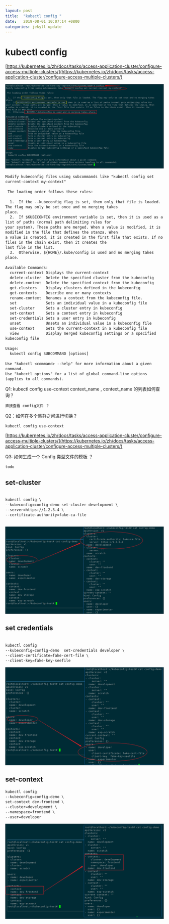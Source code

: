 ```yaml
---
layout: post
title:  "kubectl config "
date:   2019-08-01 10:07:14 +0800
categories: jekyll update
---
```

#  kubectl config

[https://kubernetes.io/zh/docs/tasks/access-application-cluster/configure-access-multiple-clusters/](https://kubernetes.io/zh/docs/tasks/access-application-cluster/configure-access-multiple-clusters/)



![k-config](https://raw.githubusercontent.com/latermonk/latermonk.github.io/master/_posts/_images/k-config.png)


```
Modify kubeconfig files using subcommands like "kubectl config set current-context my-context"

 The loading order follows these rules:

  1.  If the --kubeconfig flag is set, then only that file is loaded. The flag may only be set once and no merging takes
place.
  2.  If $KUBECONFIG environment variable is set, then it is used as a list of paths (normal path delimiting rules for
your system). These paths are merged. When a value is modified, it is modified in the file that defines the stanza. When
a value is created, it is created in the first file that exists. If no files in the chain exist, then it creates the
last file in the list.
  3.  Otherwise, ${HOME}/.kube/config is used and no merging takes place.

Available Commands:
  current-context Displays the current-context
  delete-cluster  Delete the specified cluster from the kubeconfig
  delete-context  Delete the specified context from the kubeconfig
  get-clusters    Display clusters defined in the kubeconfig
  get-contexts    Describe one or many contexts
  rename-context  Renames a context from the kubeconfig file.
  set             Sets an individual value in a kubeconfig file
  set-cluster     Sets a cluster entry in kubeconfig
  set-context     Sets a context entry in kubeconfig
  set-credentials Sets a user entry in kubeconfig
  unset           Unsets an individual value in a kubeconfig file
  use-context     Sets the current-context in a kubeconfig file
  view            Display merged kubeconfig settings or a specified kubeconfig file

Usage:
  kubectl config SUBCOMMAND [options]

Use "kubectl <command> --help" for more information about a given command.
Use "kubectl options" for a list of global command-line options (applies to all commands).

```

Q1: kubectl config use-context  context_name , context_name 的列表如何查询？

```
直接查看 config文件 ？

```
Q2：如何在多个集群之间进行切换？


```
kubectl config use-context
```
[https://kubernetes.io/zh/docs/tasks/access-application-cluster/configure-access-multiple-clusters/](https://kubernetes.io/zh/docs/tasks/access-application-cluster/configure-access-multiple-clusters/)

Q3: 如何生成一个 Config 类型文件的模板 ？


```
todo
```


##  set-cluster

```shell

kubectl config \
--kubeconfig=config-demo set-cluster development \
--server=https://1.2.3.4 \
--certificate-authority=fake-ca-file


```
![set-cluster](https://raw.githubusercontent.com/latermonk/latermonk.github.io/master/_posts/_images/set-cluster.png)



## set  credentials 

```

kubectl config 
--kubeconfig=config-demo  set-credentials developer \
--client-certificate=fake-cert-file \
--client-key=fake-key-seefile

```
![set-credentials](https://raw.githubusercontent.com/latermonk/latermonk.github.io/master/_posts/_images/set-credentials.png)



## set-context


```
kubectl config 
--kubeconfig=config-demo \
set-context dev-frontend \
--cluster=development \
--namespace=frontend \
--user=developer
```

![set-context](https://raw.githubusercontent.com/latermonk/latermonk.github.io/master/_posts/_images/set-context.png)



